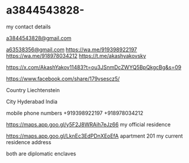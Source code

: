 # a3844543828-

my contact details 

a3844543828@gmail.com

a63538356@gmail.com
https://wa.me/919398922197
https://wa.me/918978034212
https://t.me/akashyakovsky

https://x.com/AkashYakov11483?t=ou3JSnmDcZWYQ5BpQkgcBg&s=09

https://www.facebook.com/share/179vsescz5/

Country Liechtenstein 

City Hyderabad India 

mobile phone numbers +919398922197 +918978034212

https://maps.app.goo.gl/y5F2J8WRAih7eJz66 my official residence 

https://maps.app.goo.gl/LknEc3EdPDnXEoEfA apartment 201 my current residence address 

both are diplomatic enclaves 
